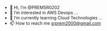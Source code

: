 - 👋 Hi, I’m @PREMSR0202
- 👀 I’m interested in AWS Devops ...
- 🌱 I’m currently learning Cloud Technologies ...
- 📫 How to reach me srprem2000@gmail.com

<!---
PREMSR0202/PREMSR0202 is a ✨ special ✨ repository because its `README.md` (this file) appears on your GitHub profile.
You can click the Preview link to take a look at your changes.
--->
